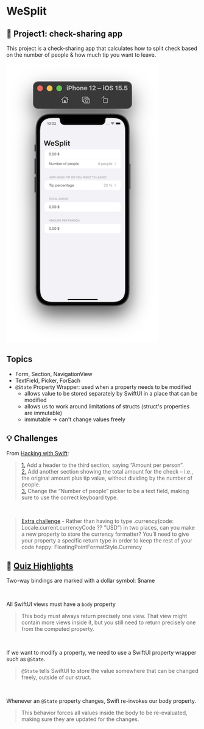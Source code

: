 # WeSplit
## 📌 Project1: check-sharing app

This project is a check-sharing app that calculates how to split check based on the number of people & how much tip you want to leave.

![image1](https://github.com/laurakciic/100-days-of-SwiftUI/blob/master/01_WeSplit/01_WeSplit/gitAssets/plain.png)

## Topics

- Form, Section, NavigationView
- TextField, Picker, ForEach
- ```@State``` Property Wrapper: used when a property needs to be modified
    - allows value to be stored separately by SwiftUI in a place that can be modified
    - allows us to work around limitations of structs (struct's properties are immutable)
    - immutable -> can't change values freely
    
## 💡 Challenges 

From [Hacking with Swift](https://www.hackingwithswift.com/books/ios-swiftui/wesplit-wrap-up):
>[1.](https://github.com/laurakciic/100-days-of-SwiftUI/commit/4e144397d3dafffcca98566883e5caf7fc17082d) Add a header to the third section, saying “Amount per person”.       
>[2.](https://github.com/laurakciic/100-days-of-SwiftUI/commit/191bc53106b6decedda11aeb4df7fd0442ed2d86) Add another section showing the total amount for the check – i.e., the original amount plus tip value, without dividing by the number of people.            
>[3.](https://github.com/laurakciic/100-days-of-SwiftUI/commit/8cb1f391c82b25a97dc70b950a4056e88bf9a48f) Change the “Number of people” picker to be a text field, making sure to use the correct keyboard type.            

<br/>

>[Extra challenge](https://github.com/laurakciic/100-days-of-SwiftUI/commit/76480ddbe448e9139f5fc6016ebe3107500d7a79) - Rather than having to type .currency(code: Locale.current.currencyCode ?? "USD") in two places, can you make a new property to store the currency formatter? You’ll need to give your property a specific return type in order to keep the rest of your code happy: FloatingPointFormatStyle<Double>.Currency      

## 📝 [Quiz Highlights](https://www.hackingwithswift.com/review/ios-swiftui/wesplit)

Two-way bindings are marked with a dollar symbol: $name

<br/>

All SwiftUI views must have a ```body``` property
>This body must always return precisely one view. That view might contain more views inside it, but you still need to return precisely one from the computed property.

<br/>

If we want to modify a property, we need to use a SwiftUI property wrapper such as ```@State```.
>```@State``` tells SwiftUI to store the value somewhere that can be changed freely, outside of our struct.

<br/>

Whenever an ```@State``` property changes, Swift re-invokes our body property.
>This behavior forces all values inside the body to be re-evaluated, making sure they are updated for the changes.








